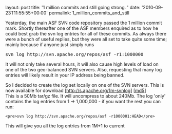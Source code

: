 
layout: post
title: '1 million commits and still going strong. '
date: '2010-09-23T11:55:55+00:00'
permalink: 1_million_commits_and_still

<p>Yesterday, the main ASF SVN code repository passed the 1 million commit mark.  Shortly thereafter one of the ASF members enquired as to how he could best grab the svn log entries for all of these commits.  As always there were a bunch of useful replies, but they were all set to take quite some time; mainly because if anyone just simply runs</p>

<pre>svn log http://svn.apache.org/repos/asf -r1:1000000 </pre>

<p>It will not only take several hours, it will also cause high levels of load on one of the two geo-balanced SVN servers.  Also, requesting that many log entries will likely result in your IP address being banned.</p>

<p>So I decided to create the log set locally on one of the SVN servers.  This is now available for download  [<a href="http://s.apache.org/1m-svnlog">http://s.apache.org/1m-svnlog</a>]  [<a href ="people.apache.org/~pctony/asf-svnlog-1-1000000.tgz.md5">md5</a>] <br />
This is a 50Mb tar/gz file.  It will uncompress to about 240Mb.   The log 'only' contains the log entries from 1 -> 1,000,000  - if you want the rest you can run:</p>

    <pre>svn log http://svn.apache.org/repos/asf -r1000001:HEAD</pre>

<p>This will give you all the log entries from 1M+1 to current</p>
